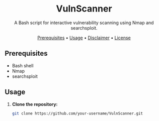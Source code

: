 <div align="center">
  <h1>VulnScanner</h1>
  <p>A Bash script for interactive vulnerability scanning using Nmap and searchsploit.</p>
  <p>
    <a href="#prerequisites">Prerequisites</a> •
    <a href="#usage">Usage</a> •
    <a href="#disclaimer">Disclaimer</a> •
    <a href="#license">License</a>
  </p>
</div>

## Prerequisites

- Bash shell
- Nmap
- searchsploit

## Usage

1. **Clone the repository:**

   ```bash
   git clone https://github.com/your-username/VulnScanner.git
